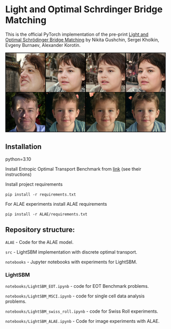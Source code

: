 # Light and Optimal Schrdinger Bridge Matching

This is the official PyTorch implementation of the pre-print [Light and Optimal Schrödinger Bridge Matching](https://arxiv.org/abs/2402.03207) by Nikita Gushchin, Sergei Kholkin, Evgeny Burnaev, Alexander Korotin. 

![image](alae_transfer.png)

## Installation

python=3.10

Install Entropic Optimal Transport Benchmark from [link](https://github.com/ngushchin/EntropicOTBenchmark/) (see their instructions)

Install project requirements

```pip install -r requirements.txt```

For ALAE experiments install ALAE requirements

```pip install -r ALAE/requirements.txt```

## Repository structure:

```ALAE``` - Code for the ALAE model.

```src``` - LightSBM implementation with discrete optimal transport.

```notebooks``` - Jupyter notebooks with experiments for LightSBM.

### LightSBM

```notebooks/LightSBM_EOT.ipynb``` - code for EOT Benchmark problems.

```notebooks/LightSBM_MSCI.ipynb``` - code for single cell data analysis problems.

```notebooks/LightSBM_swiss_roll.ipynb``` - code for Swiss Roll experiments.

```notebooks/LightSBM_ALAE.ipynb``` - Code for image experiments with ALAE.

